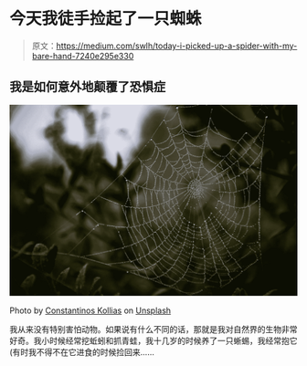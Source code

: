 # 今天我徒手捡起了一只蜘蛛

> 原文：<https://medium.com/swlh/today-i-picked-up-a-spider-with-my-bare-hand-7240e295e330>

## 我是如何意外地颠覆了恐惧症

![](img/63082ba3eded98820848c8b847fbebdb.png)

Photo by [Constantinos Kollias](https://unsplash.com/@ckollias?utm_source=medium&utm_medium=referral) on [Unsplash](https://unsplash.com?utm_source=medium&utm_medium=referral)

我从来没有特别害怕动物。如果说有什么不同的话，那就是我对自然界的生物非常好奇。我小时候经常挖蚯蚓和抓青蛙，我十几岁的时候养了一只蜥蜴，我经常抱它(有时我不得不在它进食的时候捡回来……